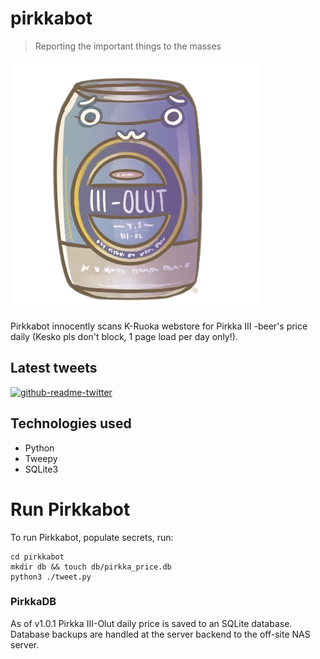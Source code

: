 # pirkkabot

> Reporting the important things to the masses

![pirkka-kun](pirkkabot.png)

Pirkkabot innocently scans K-Ruoka webstore for Pirkka III -beer's price daily (Kesko pls don't block, 1 page load per day only!).

## Latest tweets

[![github-readme-twitter](https://github-readme-twitter.gazf.vercel.app/api?id=pirkkabot)](https://github.com/gazf/github-readme-twitter)

## Technologies used

- Python
- Tweepy
- SQLite3

# Run Pirkkabot

To run Pirkkabot, populate secrets, run:

```shell
cd pirkkabot
mkdir db && touch db/pirkka_price.db
python3 ./tweet.py
```

### PirkkaDB

As of v1.0.1 Pirkka III-Olut daily price is saved to an SQLite database.
Database backups are handled at the server backend to the off-site NAS server.
